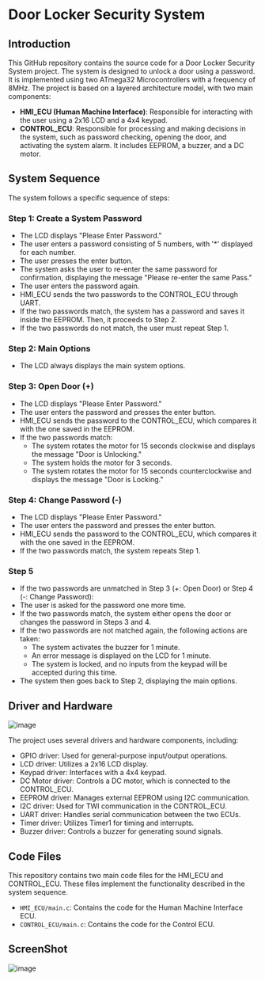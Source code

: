 # Door Locker Security System


## Introduction

This GitHub repository contains the source code for a Door Locker Security System project. The system is designed to unlock a door using a password. It is implemented using two ATmega32 Microcontrollers with a frequency of 8MHz. The project is based on a layered architecture model, with two main components:

- **HMI_ECU (Human Machine Interface)**: Responsible for interacting with the user using a 2x16 LCD and a 4x4 keypad.
- **CONTROL_ECU**: Responsible for processing and making decisions in the system, such as password checking, opening the door, and activating the system alarm. It includes EEPROM, a buzzer, and a DC motor.

## System Sequence

The system follows a specific sequence of steps:

### Step 1: Create a System Password

- The LCD displays "Please Enter Password."
- The user enters a password consisting of 5 numbers, with '*' displayed for each number.
- The user presses the enter button.
- The system asks the user to re-enter the same password for confirmation, displaying the message "Please re-enter the same Pass."
- The user enters the password again.
- HMI_ECU sends the two passwords to the CONTROL_ECU through UART.
- If the two passwords match, the system has a password and saves it inside the EEPROM. Then, it proceeds to Step 2.
- If the two passwords do not match, the user must repeat Step 1.

### Step 2: Main Options

- The LCD always displays the main system options.

### Step 3: Open Door (+)

- The LCD displays "Please Enter Password."
- The user enters the password and presses the enter button.
- HMI_ECU sends the password to the CONTROL_ECU, which compares it with the one saved in the EEPROM.
- If the two passwords match:
  - The system rotates the motor for 15 seconds clockwise and displays the message "Door is Unlocking."
  - The system holds the motor for 3 seconds.
  - The system rotates the motor for 15 seconds counterclockwise and displays the message "Door is Locking."

### Step 4: Change Password (-)

- The LCD displays "Please Enter Password."
- The user enters the password and presses the enter button.
- HMI_ECU sends the password to the CONTROL_ECU, which compares it with the one saved in the EEPROM.
- If the two passwords match, the system repeats Step 1.

### Step 5

- If the two passwords are unmatched in Step 3 (+: Open Door) or Step 4 (-: Change Password):
- The user is asked for the password one more time.
- If the two passwords match, the system either opens the door or changes the password in Steps 3 and 4.
- If the two passwords are not matched again, the following actions are taken:
  - The system activates the buzzer for 1 minute.
  - An error message is displayed on the LCD for 1 minute.
  - The system is locked, and no inputs from the keypad will be accepted during this time.
- The system then goes back to Step 2, displaying the main options.

## Driver and Hardware 
![image](https://github.com/AhmedYasser20/Door-Locker-Security-Systems/assets/93765400/1fa202f2-ba4d-45af-9f90-16eee58480f3)

The project uses several drivers and hardware components, including:

- GPIO driver: Used for general-purpose input/output operations.
- LCD driver: Utilizes a 2x16 LCD display.
- Keypad driver: Interfaces with a 4x4 keypad.
- DC Motor driver: Controls a DC motor, which is connected to the CONTROL_ECU.
- EEPROM driver: Manages external EEPROM using I2C communication.
- I2C driver: Used for TWI communication in the CONTROL_ECU.
- UART driver: Handles serial communication between the two ECUs.
- Timer driver: Utilizes Timer1 for timing and interrupts.
- Buzzer driver: Controls a buzzer for generating sound signals.

## Code Files

This repository contains two main code files for the HMI_ECU and CONTROL_ECU. These files implement the functionality described in the system sequence.

- `HMI_ECU/main.c`: Contains the code for the Human Machine Interface ECU.
- `CONTROL_ECU/main.c`: Contains the code for the Control ECU.

## ScreenShot
![image](https://github.com/AhmedYasser20/Door-Locker-Security-Systems/assets/93765400/8efe7cb0-9cfa-4fa5-ad0d-522cd8a36e63)

